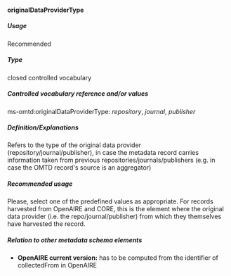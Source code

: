 #### originalDataProviderType
##### Usage
Recommended
##### Type
closed controlled vocabulary
##### Controlled vocabulary reference and/or values
ms-omtd:originalDataProviderType: _repository_, _journal_, _publisher_
##### Definition/Explanations
Refers to the type of the original data provider (repository/journal/publisher), in case the metadata record carries information taken from previous repositories/journals/publishers (e.g. in case the OMTD record's source is an aggregator)
##### Recommended usage
Please, select one of the predefined values as appropriate. 
For records harvested from OpenAIRE and CORE, this is the element where the original data provider (i.e. the repo/journal/publisher) from which they themselves have harvested the record.
##### Relation to other metadata schema elements
* **OpenAIRE current version:** has to be computed from the identifier of collectedFrom in OpenAIRE
